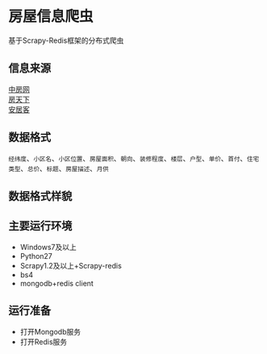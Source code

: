# 房屋信息爬虫
基于Scrapy-Redis框架的分布式爬虫
## 信息来源
[中房网](http://www.fangchan.com/)<br>
[房天下](http://wuhan.fang.com/)<br>
[安居客](http://wuhan.anjuke.com)<br>
## 数据格式
`经纬度`、`小区名`、`小区位置`、`房屋面积`、`朝向`、`装修程度`、`楼层`、`户型`、`单价`、`首付`、`住宅类型`、`总价`、`标题`、`房屋描述`、`月供`<br>
## 数据格式样貌


## 主要运行环境
* Windows7及以上
* Python27
* Scrapy1.2及以上+Scrapy-redis
* bs4
* mongodb+redis client

## 运行准备
* 打开Mongodb服务
* 打开Redis服务
